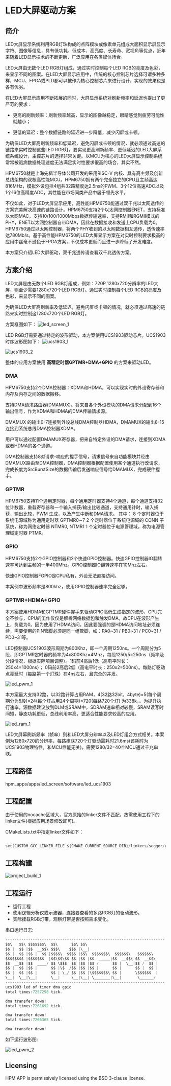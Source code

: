 # LED大屏驱动方案

## 简介

LED大屏显示系统利用RGB灯珠构成的点阵模块或像素单元组成大面积显示屏显示字符、图像等信息，具有低功耗、低成本、高亮度、长寿命、宽视角等优点，近年来随着LED显示技术的不断更新，广泛应用在各类媒体场合。

LED大屏由无数个LED RGB灯组成，通过实时控制每个LED RGB的亮度及色彩，来显示不同的图案。在LED大屏显示应用中，传统的核心控制芯片选择可谓多种多样，MCU、FPGA或PLD都可以被作为核心控制芯片来进行设计，实现的效果也是各有优劣。

在LED大屏显示应用不断拓展的同时，大屏显示系统对刷新频率和延迟也提出了更严苛的要求：

 - 更高的刷新频率：刷新频率越高，显示的图像越稳定，眼睛感觉到疲劳可能性就越小；

 - 更低的延迟：整个数据链路的延迟进一步降低，减少闪屏或卡顿。

为确保LED大屏高刷新频率和低延迟，避免闪屏或卡顿的情况，就必须通过高速的链路来实时控制这些LED RGB灯。要实现更高刷新频率、更低延迟的LED大屏系统系统设计，主控芯片的选择非常关键。以MCU为核心的LED大屏显示控制系统常常被诟病数据处理速度无法满足实时性要求很高的场合，其实不然。

HPM6750就是上海先楫半导体公司开发的采用RISC-V 内核、具有高主频及创新总线架构的双核高性能MCU。HPM6750拥有两个完全独立的CPU且主频高达816MHz，模拟外设包括4组共32路精度达2.5ns的PWM、3个12位高速ADC以及1个16位高精度ADC，其性能在市场同类产品中居于领先水平。

不仅如此，对于LED大屏显示应用，高性能HPM6750能通过双千兆以太网透传的方案完美解决高速的链路设计。HPM6750支持2个以太网控制器ENET，支持标准以太网MAC，支持10/100/1000Mbps数据传输速率，支持RMII和RGMII模式的PHY，ENET以太网控制器自带DMA，因此在数据接收和发送上CPU负载为0。HPM6750通过以太网控制器，将两个PHY收到的以太网数据相互透传，透传速率达780Mb/s。基于高性能HPM6750的LED大屏显示方案在对实时控制要求极高的应用中丝毫不逊色于FPGA方案，不仅成本更低而且进一步降低了开发难度。

本方案只介绍LED大屏驱动，双千兆透传请查看双千兆透传方案。

## 方案介绍

LED大屏是由无数个LED RGB灯组成，例如：720P 1280x720分辨率的LED大屏，则至少需要1280x720个LED RGB灯。通过实时控制每个LED RGB的亮度及色彩，来显示不同的图案。

为确保LED大屏高刷新率及低延迟，避免闪屏或卡顿的情况，就必须通过高速的链路来实时控制这1280x720个LED RGB灯。

方案框图如下：
![led_screen_1](../../../../doc/api/assets/led_screen_1.png)

LED RGB灯需要通过特定的波形驱动，本方案使用UCS1903驱动芯片。UCS1903时序波形图如下：
![ucs1903_1](../../../../doc/api/assets/ucs1903_1.png)

![ucs1903_2](../../../../doc/api/assets/ucs1903_2.png)

整体的应用方案使用 __高精定时器GPTMR+DMA+GPIO__ 的方案来驱动LED。

### DMA

HPM6750支持2个DMA控制器：XDMA和HDMA，可以实现实时的外设寄存器和内存及内存之间的数据搬移。
	
支持DMA请求路由器(DMAMUX)。将来自各个外设模块的DMA请求分配到16个输出信号，作为XDMA和HDMA的DMA传输请求源。 

DMAMUX 的输出0-7连接到外设总线DMA控制器HDMA，DMAMUX的输出8-15连接到系统总线DMA控制器XDMA。 

用户可以通过配置DMAMUX寄存器，把来自特定外设的DMA请求，连接到XDMA或者HDMA的各个通道。

DMA控制器支持8对请求-响应的握手信号，请求信号来自功能模块并经由DMAMUX路由至DMA控制器，DMA控制器根据配置使用某个通道执行改请求，完成长度为SrcBurstSize的数据传输后发送响应信号给DMAMUX，完成硬件握手。

### GPTMR

HPM6750支持11个通用定时器，每个通用定时器支持4个通道，每个通道支持32位计数器，重载寄存器和一个输入捕获/输出比较通道，支持通用计时，输入捕获，输出比较，PWM 生成，以及产生中断和DMA请求。
其中：
8 个定时器位于系统电源域称为通用定时器 GPTMR0∼7 
2 个定时器位于系统电源域的 CONN 子系统，称为网络定时器 NTMR0, NTMR1 
1 个定时器位于电源管理域，称为电源管理域定时器 PTMR。 

### GPIO

HPM6750支持2个GPIO控制器和2个快速GPIO控制器。快速GPIO控制器IO翻转速率可达到主频的一半400Mhz。GPIO控制器IO翻转速率在10Mhz左右。

快速GPIO控制器FGPIO是CPU私有，外设无法直接访问。

本案例中波形频率是800khz，使用GPIO控制器速率完全足够。

### GPTMR+HDMA+GPIO

本方案使用HDMA和GPTMR硬件握手来驱动GPIO高低生成指定的波形，CPU完全不参与，CPU的工作仅仅是解析网络数据包和触发DMA，故CPU在波形产生上，负载为0。因为使用了HDMA访问，因此要强调的是HDMA访问地址必须连续，需要使用的PIN管脚必须是同一组管脚，如：PA0~31 / PB0~31 / PC0~31 / PD0~31等。

LED控制器UCS1903波形周期为800Khz，即一个周期1250ns。一个周期分为5段，即GPTMR定时器的频率为4x800Khz=4Mhz，每段1250/5=250ns（频率及分段情况，根据实际项目调整）。1码前4高后1低（高电平时长：250x4=1000ns）； 0码前2高后2低（高电平时长：250x2=500ns）。每路灯驱动点亮延时（每路第一个灯珠）在4ns左右，且完全的并发。

![led_pwm_1](../../../../doc/api/assets/led_pwm_1.png)

本方案最大支持32路，以32路计算占用RAM，4(32路32bit，4byte)×5(每个周期分为5段)×24(每个灯占用24个周期)×720(每路720个灯) 为338k，。为提升执行速率，源数据建议放到DLM或SRAM中，SDRAM速率相对较慢，SRAM读写时间短，静态功耗更低，总线利用率高，更适合性能要求较高的应用。

![led_ram_1](../../../../doc/api/assets/led_ram_1.png)

LED大屏幕刷新频率（帧率）则和LED大屏分辨率以及LED灯组合方式相关。本案例为1280x720的分辨率，每路串联720个灯驱动需耗时21.6ms(该耗时为UCS1903物理特性，和MCU性能无关)，需要1280/32=40个MCU通过千兆串联。


## 工程路径

hpm_apps/apps/led_screen/software/led_ucs1903

## 工程配置

由于使用的nocache区域大，官方原始的linker文件不匹配，故需使用工程下的linker文件(根据应用场景修改即可)。

CMakeLists.txt中指定linker文件如下：

```c

set(CUSTOM_GCC_LINKER_FILE ${CMAKE_CURRENT_SOURCE_DIR}/linkers/segger/ucs1903_ram.icf)

```

## 工程构建

![project_build_1](../../../../doc/api/assets/project_build_1.png)

## 工程运行

- 运行工程
- 使用逻辑分析仪或示波器，连接要查看的多路RGB灯的驱动波形。
- 实际挂载RGB灯带，观察灯带是否按照需求变化。

串口运行日志:
```c
----------------------------------------------------------------------
$$\   $$\ $$$$$$$\  $$\      $$\ $$\
$$ |  $$ |$$  __$$\ $$$\    $$$ |\__|
$$ |  $$ |$$ |  $$ |$$$$\  $$$$ |$$\  $$$$$$$\  $$$$$$\   $$$$$$\
$$$$$$$$ |$$$$$$$  |$$\$$\$$ $$ |$$ |$$  _____|$$  __$$\ $$  __$$\
$$  __$$ |$$  ____/ $$ \$$$  $$ |$$ |$$ /      $$ |  \__|$$ /  $$ |
$$ |  $$ |$$ |      $$ |\$  /$$ |$$ |$$ |      $$ |      $$ |  $$ |
$$ |  $$ |$$ |      $$ | \_/ $$ |$$ |\$$$$$$$\ $$ |      \$$$$$$  |
\__|  \__|\__|      \__|     \__|\__| \_______|\__|       \______/
----------------------------------------------------------------------
ucs1903 led of timer dma gpio
total times:7257298 tick.

dma transfer down!
total times:7261692 tick.

dma transfer down!
total times:7266365 tick.

dma transfer down!


```

如下运行波形图:

![led_pwm_2](../../../../doc/api/assets/led_pwm_2.png)

## Licensing

HPM APP is permissively licensed using the BSD 3-clause license.